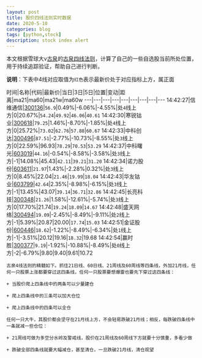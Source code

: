 ```yaml
---
layout: post
title: 股价四线法则实时数据
date: 2020-5-10
categories: blog
tags: [python,stock]
description: stock index alert
---
```



本文根据雪球大v[古泉](https://xueqiu.com/u/7148646888)的[古泉四线法则](https://xueqiu.com/7148646888/130498192)，计算了自己的一些自选股当前所处位置，用于持续追踪验证，帮助自己进行判断。

**说明**：下表中4线对应取值为`红色`表示最新价处于对应指标上方，属正面

时间|名称|代码|最新价|当日|3日|5日|位置|变动|距离|ma21|ma60|ma21w|ma60w
---|---|---|---|---|---|---|---|---
14:42:27|信维通信|[300136](https://xueqiu.com/S/SZ300136)|`56.9`|0.49%|-6.06%|-4.55%|处`4`线上方|0|20.67%|`54.24`|`49.92`|`46.06`|`40.61`
14:42:30|寒锐钴业|[300618](https://xueqiu.com/S/SZ300618)|`79.25`|1.46%|-8.70%|-1.85%|处`4`线上方|0|25.72%|`73.02`|`62.76`|`57.88`|`60.67`
14:42:33|中科创达|[300496](https://xueqiu.com/S/SZ300496)|`87.51`|-2.77%|-10.73%|-8.55%|处`3`线上方|0|22.59%|96.93|`78.29`|`70.53`|`53.29`
14:42:37|中科曙光|[603019](https://xueqiu.com/S/SH603019)|`44.16`|-0.54%|-8.58%|-3.58%|处`3`线上方|-1|14.08%|45.43|`42.11`|`39.21`|`31.20`
14:42:34|诺力股份|[603611](https://xueqiu.com/S/SH603611)|`21.97`|1.43%|-2.28%|0.32%|处`3`线上方|0|8.45%|22.04|`21.46`|`19.99`|`18.04`
14:42:43|华友钴业|[603799](https://xueqiu.com/S/SH603799)|`42.64`|2.35%|-8.98%|-6.15%|处`3`线上方|-1|13.45%|43.07|`39.14`|`36.71`|`32.86`
14:42:45|长亮科技|[300348](https://xueqiu.com/S/SZ300348)|`21.26`|1.58%|-12.61%|-5.74%|处`3`线上方|0|17.70%|21.74|`19.24`|`18.09`|`14.67`
14:42:48|盛天网络|[300494](https://xueqiu.com/S/SZ300494)|`19.09`|-2.45%|-8.49%|-9.11%|处`2`线上方|-1|5.39%|20.87|20.00|`17.74`|`15.03`
14:42:51|金证股份|[600446](https://xueqiu.com/S/SH600446)|`18.62`|-1.22%|-8.49%|-6.34%|处`1`线上方|-1|-3.51%|20.12|19.16|`18.32`|19.68
14:42:54|赢时胜|[300377](https://xueqiu.com/S/SZ300377)|`9.19`|-1.92%|-10.88%|-8.49%|处`0`线上方|-2|-6.79%|9.80|9.40|9.61|10.72

```
古泉4线法则的精髓如下。抓住21日线、60日线、21周线及60周线等四条线，外加21月线，任何一只股票上涨都要穿过这四条线，任何一只股票要想爆雷也要先下穿过这四条线：

+ 当股价爬上四条线中的两条可以少量建仓

+ 爬上四条线中的三条可以加大仓位

+ 爬上四条线中的四条可以全仓

任何一只大牛，其股价都会坚守在21月线上方，不会轻易跌破21月线；相反，每跌破四条线中一条就减一些仓位：

+ 21周线可做为多空分水岭及警戒线，股价在21周线及60周线下方就要十分慎重，多看少做

+ 跌破全部四条线就要大幅减仓，甚至清仓，一旦跌破21月线，清仓观望
```